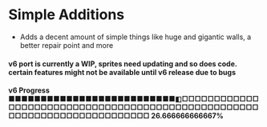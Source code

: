 # Simple Additions
* Adds a decent amount of simple things like huge and gigantic walls, a better repair point and more
#### v6 port is currently a WIP, sprites need updating and so does code. certain features might not be available until v6 release due to bugs
#### v6 Progress ■■■■■■■■■■■■■■■■■■■■■■■■■■◧□□□□□□□□□□□□□□□□□□□□□□□□□□□□□□□□□□□□□□□□□□□□□□□□□□□□□□□□□□□□□□□□□□□□□□□□□ 26.666666666667%

